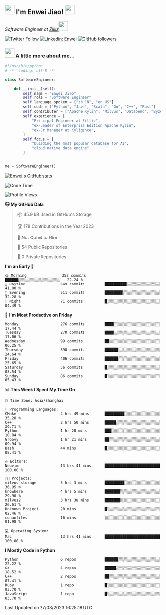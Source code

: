 <h2><img src="https://emojis.slackmojis.com/emojis/images/1531849430/4246/blob-sunglasses.gif?1531849430" width="30"/> I'm  Enwei Jiao! <img src="https://media.giphy.com/media/juBt25nT1KGys/giphy.gif" width=30> </h2>
<!-- <img align='right' src="https://media.giphy.com/media/M9gbBd9nbDrOTu1Mqx/giphy.gif" width="230"> -->
<p><em>Software Engineer at <a href="https://zilliz.com/">Zilliz</a><img src="https://media.giphy.com/media/WUlplcMpOCEmTGBtBW/giphy.gif" width="30"></em></p>

[![Twitter Follow](https://img.shields.io/twitter/follow/misteranmol?label=Follow)](https://twitter.com/intent/follow?screen_name=EnweiJiao)
[![Linkedin: Enwei](https://img.shields.io/badge/-enwei-blue?style=&logo=Linkedin&logoColor=white&link=https://www.linkedin.com/in/enwei-jiao-41192a97)](https://www.linkedin.com/in/enwei-jiao-41192a97/)
[![GitHub followers](https://img.shields.io/github/followers/jiaoew1991?label=Follow&style=social)](https://github.com/jiaoew1991)


### <img src="https://media.giphy.com/media/VgCDAzcKvsR6OM0uWg/giphy.gif" width="30"> A little more about me...  

```python
#!/usr/bin/python
# -*- coding: utf-8 -*-

class SoftwareEngineer:

    def __init__(self):
        self.name = "Enwei Jiao"
        self.role = "Software Engineer"
        self.language_spoken = ["zh_CN", "en_US"]
        self.code = ["Python", "Java", "Scala", "Go", "C++", "Rust"]
        self.contributer = ["Apache Kylin", "Milvus", "Databend", "Byzer-Lang"]
        self.experience = [
            "Principal Engineer at Zilliz",
            "ex-Leader of Enterprise Edition Apache Kylin",
            "ex-Sr Manager at Kyligence",
        ]
        self.focus = [
            "building the most popular database for AI",
            "cloud native data engine"
        ]


me = SoftwareEngineer()
```

[![Enwei's GitHub stats](https://github-readme-stats.vercel.app/api?username=jiaoew1991&count_private=true&show_icons=true)](https://github.com/jiaoew1991/jiaoew1991)

<!-- [![Top Langs](https://github-readme-stats.vercel.app/api/top-langs/?username=jiaoew1991&layout=compact)](https://github.com/jiaoew1991/jiaoew1991) -->

<!--START_SECTION:waka-->
![Code Time](http://img.shields.io/badge/Code%20Time-589%20hrs-blue)

![Profile Views](http://img.shields.io/badge/Profile%20Views-1-blue)

**🐱 My GitHub Data** 

> 📦 45.9 kB Used in GitHub's Storage 
 > 
> 🏆 178 Contributions in the Year 2023
 > 
> 🚫 Not Opted to Hire
 > 
> 📜 54 Public Repositories 
 > 
> 🔑 0 Private Repositories 
 > 
**I'm an Early 🐤** 

```text
🌞 Morning                352 commits         ██████░░░░░░░░░░░░░░░░░░░   22.24 % 
🌆 Daytime                649 commits         ██████████░░░░░░░░░░░░░░░   41.00 % 
🌃 Evening                511 commits         ████████░░░░░░░░░░░░░░░░░   32.28 % 
🌙 Night                  71 commits          █░░░░░░░░░░░░░░░░░░░░░░░░   04.49 % 
```
📅 **I'm Most Productive on Friday** 

```text
Monday                   276 commits         ████░░░░░░░░░░░░░░░░░░░░░   17.44 % 
Tuesday                  270 commits         ████░░░░░░░░░░░░░░░░░░░░░   17.06 % 
Wednesday                99 commits          ██░░░░░░░░░░░░░░░░░░░░░░░   06.25 % 
Thursday                 390 commits         ██████░░░░░░░░░░░░░░░░░░░   24.64 % 
Friday                   406 commits         ██████░░░░░░░░░░░░░░░░░░░   25.65 % 
Saturday                 56 commits          █░░░░░░░░░░░░░░░░░░░░░░░░   03.54 % 
Sunday                   86 commits          █░░░░░░░░░░░░░░░░░░░░░░░░   05.43 % 
```


📊 **This Week I Spent My Time On** 

```text
🕑︎ Time Zone: Asia/Shanghai

💬 Programming Languages: 
CMake                    4 hrs 49 mins       █████████░░░░░░░░░░░░░░░░   35.28 % 
C++                      2 hrs 50 mins       █████░░░░░░░░░░░░░░░░░░░░   20.71 % 
Python                   1 hr 28 mins        ███░░░░░░░░░░░░░░░░░░░░░░   10.84 % 
Groovy                   1 hr 21 mins        ██░░░░░░░░░░░░░░░░░░░░░░░   09.94 % 
Bash                     44 mins             █░░░░░░░░░░░░░░░░░░░░░░░░   05.41 % 

🔥 Editors: 
Neovim                   13 hrs 41 mins      █████████████████████████   100.00 % 

🐱‍💻 Projects: 
milvus-storage           5 hrs 3 mins        █████████░░░░░░░░░░░░░░░░   36.95 % 
knowhere                 4 hrs 5 mins        ███████░░░░░░░░░░░░░░░░░░   29.90 % 
milvus2                  3 hrs 38 mins       ███████░░░░░░░░░░░░░░░░░░   26.61 % 
Unknown Project          20 mins             █░░░░░░░░░░░░░░░░░░░░░░░░   02.46 % 
conanfiles               16 mins             ░░░░░░░░░░░░░░░░░░░░░░░░░   01.98 % 

💻 Operating System: 
Mac                      13 hrs 41 mins      █████████████████████████   100.00 % 
```

**I Mostly Code in Python** 

```text
Python                   6 repos             ██████░░░░░░░░░░░░░░░░░░░   22.22 % 
Go                       5 repos             █████░░░░░░░░░░░░░░░░░░░░   18.52 % 
C++                      2 repos             ██░░░░░░░░░░░░░░░░░░░░░░░   07.41 % 
Ruby                     1 repo              █░░░░░░░░░░░░░░░░░░░░░░░░   03.70 % 
JavaScript               1 repo              █░░░░░░░░░░░░░░░░░░░░░░░░   03.70 % 
```




 Last Updated on 27/03/2023 16:25:18 UTC
<!--END_SECTION:waka-->
